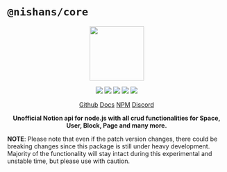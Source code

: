 # `@nishans/core`

<p align="center">
  <img width="125" src="https://github.com/Devorein/Nishan/blob/master/packages/core/docs/static/img/logo.svg"/>
</p>

<p align="center">
  <img src="https://img.shields.io/bundlephobia/minzip/@nishans/core?label=minzipped&style=flat"/>
  <img src="https://img.shields.io/npm/dw/@nishans/core?style=flat"/>
  <img src="https://img.shields.io/github/issues/devorein/nishan/@nishans/core"/>
  <img src="https://img.shields.io/npm/v/@nishans/core"/>
  <img src="https://img.shields.io/codecov/c/github/devorein/Nishan?flag=core"/>
</p>

<p align="center">
  <a href="https://github.com/Devorein/Nishan/tree/master/packages/core">Github</a>
  <a href="https://nishan-docs.netlify.app">Docs</a>
  <a href="https://www.npmjs.com/package/@nishans/core">NPM</a>
  <a href="https://discord.com/invite/SpwHCz8ysx">Discord</a>
</p>

<p align="center"><b>Unofficial Notion api for node.js with all crud functionalities for Space, User, Block, Page and many more.</b></p>

**NOTE**: Please note that even if the patch version changes, there could be breaking changes since this package is still under heavy development. Majority of the functionality will stay intact during this experimental and unstable time, but please use with caution.